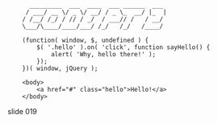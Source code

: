           _________  ___  ____  ___ ______  ___
         / ___/ __ \/ _ \/ __/ / _ \_  __/ |_  |
        / /__/ /_/ / // / _/  / ___// /   / __/
        \___/\____/____/___/ /_/   /_/   /____/

        (function( window, $, undefined ) {
            $( '.hello' ).on( 'click', function sayHello() {
                alert( 'Why, hello there!' );
            });
        })( window, jQuery );

        <body>
            <a href="#" class="hello">Hello!</a>
        </body>
















































































slide 019
